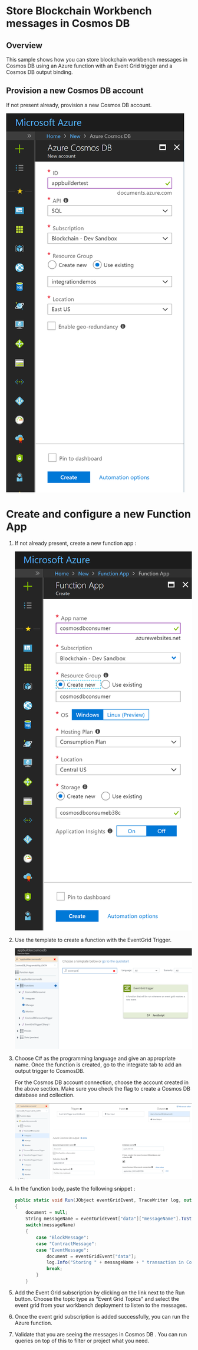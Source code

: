 Store Blockchain Workbench messages in Cosmos DB 
=================================================

Overview
--------

This sample shows how you can store blockchain workbench messages in Cosmos DB
using an Azure function with an Event Grid trigger and a Cosmos DB output
binding.

Provision a new Cosmos DB account
---------------------------------

If not present already, provision a new Cosmos DB account.

![](media/29eb123bb3d6c527127a82597ad9569b.png)

Create and configure a new Function App
=======================================

1.  If not already present, create a new function app :

    ![](media/3f09e843716df586fa78f923da898cf7.png)

2.  Use the template to create a function with the EventGrid Trigger.

    ![](media/d20878cde659502b57581214f73c52d3.png)

3.  Choose C\# as the programming language and give an appropriate name. Once
    the function is created, go to the integrate tab to add an output trigger to
    CosmosDB.

    For the Cosmos DB account connection, choose the account created in the
    above section. Make sure you check the flag to create a Cosmos DB database
    and collection.

    ![](media/84c43d8d0f72beb3d81d62f0e6bbf81e.png)

4.  In the function body, paste the following snippet :

    ``` csharp
    public static void Run(JObject eventGridEvent, TraceWriter log, out object document)
    {
        document = null;
        String messageName = eventGridEvent["data"]["messageName"].ToString();
        switch(messageName)
        {
            case "BlockMessage":
            case "ContractMessage":
            case "EventMessage":
                document = eventGridEvent["data"];
                log.Info("Storing " + messageName + " transaction in Cosmos DB")
                break;
            }
        }
    ```

5.  Add the Event Grid subscription by clicking on the link next to the Run
    button. Choose the topic type as “Event Grid Topics” and select the event
    grid from your workbench deployment to listen to the messages.

6.  Once the event grid subscription is added successfully, you can run the
    Azure function.

7.  Validate that you are seeing the messages in Cosmos DB . You can run queries
    on top of this to filter or project what you need.
